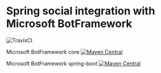 # Spring social integration with Microsoft BotFramework
![TravisCI](https://travis-ci.org/antonleliuk/spring-social-botFramework.svg?branch=master)

Microsoft BotFramework core 
[![Maven Central](https://maven-badges.herokuapp.com/maven-central/ua.profitsoft.social/spring-social-botFramework-core/badge.svg)](https://maven-badges.herokuapp.com/maven-central/ua.profitsoft.social/spring-social-botFramework-core)

Microsoft BotFramework spring-boot
[![Maven Central](https://maven-badges.herokuapp.com/maven-central/ua.profitsoft.social/spring-social-botFramework-config/badge.svg)](https://maven-badges.herokuapp.com/maven-central/ua.profitsoft.social/spring-social-botFramework-config)